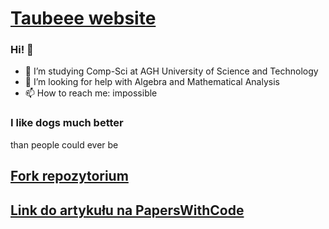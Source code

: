 # [Taubeee website](taubeee.github.io)

### Hi! 👋
* 🌱 I’m studying Comp-Sci at AGH University of Science and Technology
* 🤔 I’m looking for help with Algebra and Mathematical Analysis
* 📫 How to reach me: impossible
### I like dogs much better

than people could ever be

## [Fork repozytorium](https://publications.scss.tcd.ie/tech-reports/reports.01/TCD-CS-2001-29.pdf)
## [Link do artykułu na PapersWithCode](https://paperswithcode.com/paper/gaussian-grouping-segment-and-edit-anything)
<!--
- 🔭 I’m currently working on ...
- 🌱 I’m currently learning ...
- 👯 I’m looking to collaborate on ...
- 🤔 I’m looking for help with ...
- 💬 Ask me about ...
- 📫 How to reach me: ...
- 😄 Pronouns: ...
- ⚡ Fun fact: ...
-->
